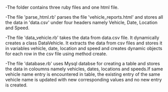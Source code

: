 -The folder contains three ruby files and one html file.

-The file 'parse_html.rb' parses the file 'vehicle_reports.html' and stores all the data in 'data.csv' under four headers namely Vehicle, Date, Location and Speed.

-The file 'data_vehicle.rb' takes the data from data.csv file. It dynamically creates a class DataVehicle. It extracts the data from csv files and stores it in variables vehicle, date, location and speed and creates dynamic objects for each row in the csv file using method create.

-The file 'database.rb' uses Mysql databse for creating a table and stores the data in coloumns namely vehicles, dates, locations and speeds.If same vehicle name entry is encountered in table, the existing entry of the same vehicle name is updated with new corresponding values and no new entry is created. 
